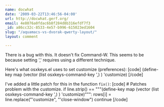 ```yaml
---
name: docwhat
date: '2009-03-22T13:46:56-04:00'
url: http://docwhat.gerf.org/
email: 4e8076a0fdac6b8f284d8b316efdf7f3
_id: a86cc32c-8533-4e57-b996-615023ed1604
slug: "/aquamacs-vs-dvorak-qwerty-layout/"
layout: comment

---
```


There is a bug with this.  It doesn't fix Command-W.  This seems to be because setting ',' requires using a different technique.

Here's what osxkeys.el uses to set customize (preferences):
[code]
(define-key map (vector (list osxkeys-command-key '\,) ) 'customize)
[/code]

I've added a little patch for this in the function <code>fix()</code>:
[code]
            # Patches problem with the customize.
            if line.strip() == &quot;&quot;&quot;(define-key map (vector (list osxkeys-command-key '\,) ) 'customize)&quot;&quot;&quot;:
                rows[i] = line.replace(&quot;'customize&quot;, &quot;'close-window&quot;)
                continue
[/code]
